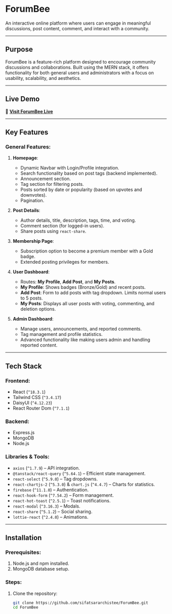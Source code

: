 # ForumBee

An interactive online platform where users can engage in meaningful discussions, post content, comment, and interact with a community.

---

## Purpose

ForumBee is a feature-rich platform designed to encourage community discussions and collaborations. Built using the MERN stack, it offers functionality for both general users and administrators with a focus on usability, scalability, and aesthetics.

---

## Live Demo

🔗 **[Visit ForumBee Live](https://thread-hive-a530f.web.app)**

---

## Key Features

### General Features:

1. **Homepage**:

   - Dynamic Navbar with Login/Profile integration.
   - Search functionality based on post tags (backend implemented).
   - Announcement section.
   - Tag section for filtering posts.
   - Posts sorted by date or popularity (based on upvotes and downvotes).
   - Pagination.

2. **Post Details**:

   - Author details, title, description, tags, time, and voting.
   - Comment section (for logged-in users).
   - Share posts using `react-share`.

3. **Membership Page**:

   - Subscription option to become a premium member with a Gold badge.
   - Extended posting privileges for members.

4. **User Dashboard**:

   - Routes: **My Profile**, **Add Post**, and **My Posts**.
   - **My Profile**: Shows badges (Bronze/Gold) and recent posts.
   - **Add Post**: Form to add posts with tag dropdown. Limits normal users to 5 posts.
   - **My Posts**: Displays all user posts with voting, commenting, and deletion options.

5. **Admin Dashboard**:
   - Manage users, announcements, and reported comments.
   - Tag management and profile statistics.
   - Advanced functionality like making users admin and handling reported content.

---

## Tech Stack

### Frontend:

- React (`^18.3.1`)
- Tailwind CSS (`^3.4.17`)
- DaisyUI (`^4.12.23`)
- React Router Dom (`^7.1.1`)

### Backend:

- Express.js
- MongoDB
- Node.js

### Libraries & Tools:

- `axios` (`^1.7.9`) – API integration.
- `@tanstack/react-query` (`^5.64.1`) – Efficient state management.
- `react-select` (`^5.9.0`) – Tag dropdowns.
- `react-chartjs-2` (`^5.3.0`) & `chart.js` (`^4.4.7`) – Charts for statistics.
- `firebase` (`^11.1.0`) – Authentication.
- `react-hook-form` (`^7.54.2`) – Form management.
- `react-hot-toast` (`^2.5.1`) – Toast notifications.
- `react-modal` (`^3.16.3`) – Modals.
- `react-share` (`^5.1.2`) – Social sharing.
- `lottie-react` (`^2.4.0`) – Animations.

---

## Installation

### Prerequisites:

1. Node.js and npm installed.
2. MongoDB database setup.

### Steps:

1. Clone the repository:
   ```bash
   git clone https://github.com/sifatsararchistee/ForumBee.git
   cd ForumBee
   ```
